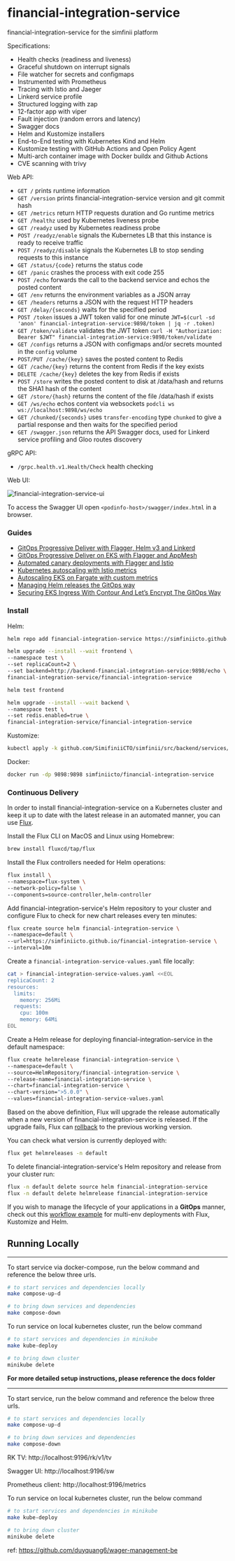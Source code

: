 # financial-integration-service
financial-integration-service for the simfinii platform

Specifications:

* Health checks (readiness and liveness)
* Graceful shutdown on interrupt signals
* File watcher for secrets and configmaps
* Instrumented with Prometheus
* Tracing with Istio and Jaeger
* Linkerd service profile
* Structured logging with zap 
* 12-factor app with viper
* Fault injection (random errors and latency)
* Swagger docs
* Helm and Kustomize installers
* End-to-End testing with Kubernetes Kind and Helm
* Kustomize testing with GitHub Actions and Open Policy Agent
* Multi-arch container image with Docker buildx and Github Actions
* CVE scanning with trivy

Web API:

* `GET /` prints runtime information
* `GET /version` prints financial-integration-service version and git commit hash 
* `GET /metrics` return HTTP requests duration and Go runtime metrics
* `GET /healthz` used by Kubernetes liveness probe
* `GET /readyz` used by Kubernetes readiness probe
* `POST /readyz/enable` signals the Kubernetes LB that this instance is ready to receive traffic
* `POST /readyz/disable` signals the Kubernetes LB to stop sending requests to this instance
* `GET /status/{code}` returns the status code
* `GET /panic` crashes the process with exit code 255
* `POST /echo` forwards the call to the backend service and echos the posted content 
* `GET /env` returns the environment variables as a JSON array
* `GET /headers` returns a JSON with the request HTTP headers
* `GET /delay/{seconds}` waits for the specified period
* `POST /token` issues a JWT token valid for one minute `JWT=$(curl -sd 'anon' financial-integration-service:9898/token | jq -r .token)`
* `GET /token/validate` validates the JWT token `curl -H "Authorization: Bearer $JWT" financial-integration-service:9898/token/validate`
* `GET /configs` returns a JSON with configmaps and/or secrets mounted in the `config` volume
* `POST/PUT /cache/{key}` saves the posted content to Redis
* `GET /cache/{key}` returns the content from Redis if the key exists
* `DELETE /cache/{key}` deletes the key from Redis if exists
* `POST /store` writes the posted content to disk at /data/hash and returns the SHA1 hash of the content
* `GET /store/{hash}` returns the content of the file /data/hash if exists
* `GET /ws/echo` echos content via websockets `podcli ws ws://localhost:9898/ws/echo`
* `GET /chunked/{seconds}` uses `transfer-encoding` type `chunked` to give a partial response and then waits for the specified period
* `GET /swagger.json` returns the API Swagger docs, used for Linkerd service profiling and Gloo routes discovery

gRPC API:

* `/grpc.health.v1.Health/Check` health checking

Web UI:

![financial-integration-service-ui](https://raw.githubusercontent.com/simfiniicto/podinfo/gh-pages/screens/podinfo-ui-v3.png)

To access the Swagger UI open `<podinfo-host>/swagger/index.html` in a browser.

### Guides

* [GitOps Progressive Deliver with Flagger, Helm v3 and Linkerd](https://helm.workshop.flagger.dev/intro/)
* [GitOps Progressive Deliver on EKS with Flagger and AppMesh](https://eks.handson.flagger.dev/prerequisites/)
* [Automated canary deployments with Flagger and Istio](https://medium.com/google-cloud/automated-canary-deployments-with-flagger-and-istio-ac747827f9d1)
* [Kubernetes autoscaling with Istio metrics](https://medium.com/google-cloud/kubernetes-autoscaling-with-istio-metrics-76442253a45a)
* [Autoscaling EKS on Fargate with custom metrics](https://aws.amazon.com/blogs/containers/autoscaling-eks-on-fargate-with-custom-metrics/)
* [Managing Helm releases the GitOps way](https://medium.com/google-cloud/managing-helm-releases-the-gitops-way-207a6ac6ff0e)
* [Securing EKS Ingress With Contour And Let’s Encrypt The GitOps Way](https://aws.amazon.com/blogs/containers/securing-eks-ingress-contour-lets-encrypt-gitops/)

### Install

Helm:

```bash
helm repo add financial-integration-service https://simfiniicto.github.io/financial-integration-service

helm upgrade --install --wait frontend \
--namespace test \
--set replicaCount=2 \
--set backend=http://backend-financial-integration-service:9898/echo \
financial-integration-service/financial-integration-service

helm test frontend

helm upgrade --install --wait backend \
--namespace test \
--set redis.enabled=true \
financial-integration-service/financial-integration-service
```

Kustomize:

```bash
kubectl apply -k github.com/SimifiniiCTO/simfinii/src/backend/services/financial-integration-service//kustomize
```

Docker:

```bash
docker run -dp 9898:9898 simfiniicto/financial-integration-service
```

### Continuous Delivery

In order to install financial-integration-service on a Kubernetes cluster and keep it up to date with the latest
release in an automated manner, you can use [Flux](https://fluxcd.io).

Install the Flux CLI on MacOS and Linux using Homebrew:

```sh
brew install fluxcd/tap/flux
```

Install the Flux controllers needed for Helm operations:

```sh
flux install \
--namespace=flux-system \
--network-policy=false \
--components=source-controller,helm-controller
```

Add financial-integration-service's Helm repository to your cluster and
configure Flux to check for new chart releases every ten minutes:

```sh
flux create source helm financial-integration-service \
--namespace=default \
--url=https://simfiniicto.github.io/financial-integration-service \
--interval=10m
```

Create a `financial-integration-service-values.yaml` file locally:

```sh
cat > financial-integration-service-values.yaml <<EOL
replicaCount: 2
resources:
  limits:
    memory: 256Mi
  requests:
    cpu: 100m
    memory: 64Mi
EOL
```

Create a Helm release for deploying financial-integration-service in the default namespace:

```sh
flux create helmrelease financial-integration-service \
--namespace=default \
--source=HelmRepository/financial-integration-service \
--release-name=financial-integration-service \
--chart=financial-integration-service \
--chart-version=">5.0.0" \
--values=financial-integration-service-values.yaml
```

Based on the above definition, Flux will upgrade the release automatically
when a new version of financial-integration-service is released. If the upgrade fails, Flux
can [rollback](https://toolkit.fluxcd.io/components/helm/helmreleases/#configuring-failure-remediation)
to the previous working version.

You can check what version is currently deployed with:

```sh
flux get helmreleases -n default
```

To delete financial-integration-service's Helm repository and release from your cluster run:

```sh
flux -n default delete source helm financial-integration-service
flux -n default delete helmrelease financial-integration-service
```

If you wish to manage the lifecycle of your applications in a **GitOps** manner, check out
this [workflow example](https://github.com/fluxcd/flux2-kustomize-helm-example)
for multi-env deployments with Flux, Kustomize and Helm.

## Running Locally
---
To start service via docker-compose, run the below command and reference the below three urls.

```bash
# to start services and dependencies locally
make compose-up-d

# to bring down services and dependencies
make compose-down
```

To run service on local kubernetes cluster, run the below command

```bash
# to start services and dependencies in minikube
make kube-deploy

# to bring down cluster
minikube delete
```

__For more detailed setup instructions, please reference the docs folder__

---
To start service, run the below command and reference the below three urls.

```bash
# to start services and dependencies locally
make compose-up-d

# to bring down services and dependencies
make compose-down
```

RK TV: http://localhost:9196/rk/v1/tv

Swagger UI: http://localhost:9196/sw

Prometheus client: http://localhost:9196/metrics

To run service on local kubernetes cluster, run the below command

```bash
# to start services and dependencies in minikube
make kube-deploy

# to bring down cluster
minikube delete
```

ref: https://github.com/duyquang6/wager-management-be